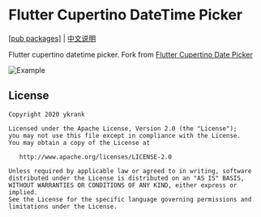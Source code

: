 # Flutter Cupertino DateTime Picker

[[pub packages]](https://pub.dev/packages/flutter_cupertino_datetime_picker)
| [中文说明](./README_zh-cn.md)

Flutter cupertino datetime picker.
Fork from [Flutter Cupertino Date Picker](https://github.com/dylanwuzh/flutter-cupertino-date-picker)

![Example][1]

## License

```
Copyright 2020 ykrank

Licensed under the Apache License, Version 2.0 (the "License");
you may not use this file except in compliance with the License.
You may obtain a copy of the License at

   http://www.apache.org/licenses/LICENSE-2.0

Unless required by applicable law or agreed to in writing, software
distributed under the License is distributed on an "AS IS" BASIS,
WITHOUT WARRANTIES OR CONDITIONS OF ANY KIND, either express or implied.
See the License for the specific language governing permissions and
limitations under the License.
```

[1]:https://github.com/ykrank/flutter_cupertino_datetime_picker/blob/master/assets/flutter_date_picker_1.jpg?raw=true
